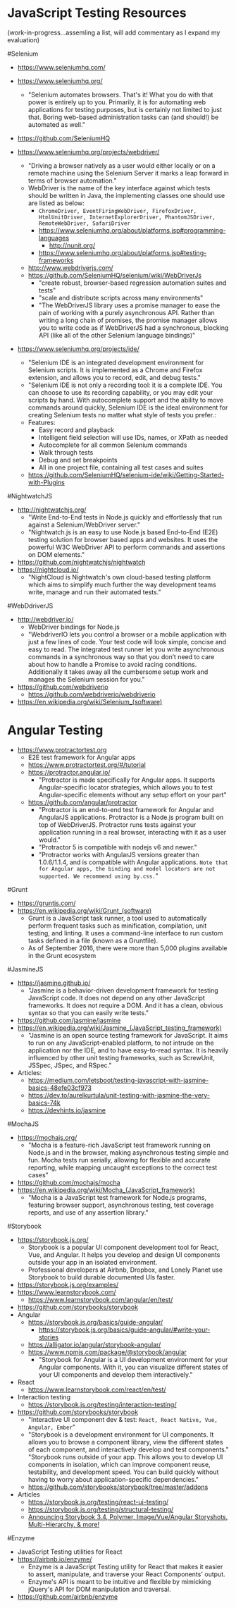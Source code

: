 JavaScript Testing Resources
====    
(work-in-progress...assemling a list, will add commentary as I expand my evaluation)


#Selenium
* https://www.seleniumhq.com/
* https://www.seleniumhq.org/
  * "Selenium automates browsers. That's it! What you do with that power is entirely up to you. Primarily, it is for automating web applications for testing purposes, but is certainly not limited to just that. Boring web-based administration tasks can (and should!) be automated as well."
* https://github.com/SeleniumHQ


* https://www.seleniumhq.org/projects/webdriver/
  * "Driving a browser natively as a user would either locally or on a remote machine using the Selenium Server it marks a leap forward in terms of browser automation."
  * WebDriver is the name of the key interface against which tests should be written in Java, the implementing classes one should use are listed as below: 
    * ```ChromeDriver, EventFiringWebDriver, FirefoxDriver, HtmlUnitDriver, InternetExplorerDriver, PhantomJSDriver, RemoteWebDriver, SafariDriver```
    * https://www.seleniumhq.org/about/platforms.jsp#programming-languages
      * http://nunit.org/
    * https://www.seleniumhq.org/about/platforms.jsp#testing-frameworks
  * http://www.webdriverjs.com/ 
  * https://github.com/SeleniumHQ/selenium/wiki/WebDriverJs
    * "create robust, browser-based regression automation suites and tests"
    * "scale and distribute scripts across many environments"
    * "The WebDriverJS library uses a promise manager to ease the pain of working with a purely asynchronous API. Rather than writing a long chain of promises, the promise manager allows you to write code as if WebDriverJS had a synchronous, blocking API (like all of the other Selenium language bindings)"


* https://www.seleniumhq.org/projects/ide/
  * "Selenium IDE is an integrated development environment for Selenium scripts. It is implemented as a Chrome and Firefox extension, and allows you to record, edit, and debug tests."
  * "Selenium IDE is not only a recording tool: it is a complete IDE. You can choose to use its recording capability, or you may edit your scripts by hand. With autocomplete support and the ability to move commands around quickly, Selenium IDE is the ideal environment for creating Selenium tests no matter what style of tests you prefer.:
  * Features:
    * Easy record and playback
    * Intelligent field selection will use IDs, names, or XPath as needed
    * Autocomplete for all common Selenium commands
    * Walk through tests
    * Debug and set breakpoints
    * All in one project file, containing all test cases and suites
  * https://github.com/SeleniumHQ/selenium-ide/wiki/Getting-Started-with-Plugins



#NightwatchJS
* http://nightwatchjs.org/
  * "Write End-to-End tests in Node.js quickly and effortlessly that run against a Selenium/WebDriver server."
  * "Nightwatch.js is an easy to use Node.js based End-to-End (E2E) testing solution for browser based apps and websites. It uses the powerful W3C WebDriver API to perform commands and assertions on DOM elements."
* https://github.com/nightwatchjs/nightwatch
* https://nightcloud.io/
  * "NightCloud is Nightwatch's own cloud-based testing platform
which aims to simplify much further the way development teams write,
manage and run their automated tests."


#WebDdriverJS
* http://webdriver.io/
  * WebDriver bindings for Node.js
  * "WebdriverIO lets you control a browser or a mobile application with just a few lines of code. Your test code will look simple, concise and easy to read. The integrated test runner let you write asynchronous commands in a synchronous way so that you don’t need to care about how to handle a Promise to avoid racing conditions. Additionally it takes away all the cumbersome setup work and manages the Selenium session for you."
* https://github.com/webdriverio
  * https://github.com/webdriverio/webdriverio
* https://en.wikipedia.org/wiki/Selenium_(software)
   

# Angular Testing
* https://www.protractortest.org
  * E2E test framework for Angular apps 
  * https://www.protractortest.org/#/tutorial
  * https://protractor.angular.io/
    * "Protractor is made specifically for Angular apps. It supports Angular-specific locator strategies, which allows you to test Angular-specific elements without any setup effort on your part"
  * https://github.com/angular/protractor
    * "Protractor is an end-to-end test framework for Angular and AngularJS applications. Protractor is a Node.js program built on top of WebDriverJS. Protractor runs tests against your application running in a real browser, interacting with it as a user would."
    * "Protractor 5 is compatible with nodejs v6 and newer."
    * "Protractor works with AngularJS versions greater than 1.0.6/1.1.4, and is compatible with Angular applications. ```Note that for Angular apps, the binding and model locators are not supported. We recommend using by.css.```"


#Grunt 
* https://gruntjs.com/
* https://en.wikipedia.org/wiki/Grunt_(software)
  * Grunt is a JavaScript task runner, a tool used to automatically perform frequent tasks such as minification, compilation, unit testing, and linting. It uses a command-line interface to run custom tasks defined in a file (known as a Gruntfile).
  * As of September 2016, there were more than 5,000 plugins available in the Grunt ecosystem


#JasmineJS
* https://jasmine.github.io/
  * "Jasmine is a behavior-driven development framework for testing JavaScript code. It does not depend on any other JavaScript frameworks. It does not require a DOM. And it has a clean, obvious syntax so that you can easily write tests."
* https://github.com/jasmine/jasmine
* https://en.wikipedia.org/wiki/Jasmine_(JavaScript_testing_framework)
  * "Jasmine is an open source testing framework for JavaScript. It aims to run on any JavaScript-enabled platform, to not intrude on the application nor the IDE, and to have easy-to-read syntax. It is heavily influenced by other unit testing frameworks, such as ScrewUnit, JSSpec, JSpec, and RSpec."
* Articles:
  * https://medium.com/letsboot/testing-javascript-with-jasmine-basics-48efe03cf973
  * https://dev.to/aurelkurtula/unit-testing-with-jasmine-the-very-basics-74k
  * https://devhints.io/jasmine


#MochaJS
* https://mochajs.org/
  * "Mocha is a feature-rich JavaScript test framework running on Node.js and in the browser, making asynchronous testing simple and fun. Mocha tests run serially, allowing for flexible and accurate reporting, while mapping uncaught exceptions to the correct test cases"
* https://github.com/mochajs/mocha
* https://en.wikipedia.org/wiki/Mocha_(JavaScript_framework)
  * "Mocha is a JavaScript test framework for Node.js programs, featuring browser support, asynchronous testing, test coverage reports, and use of any assertion library."


#Storybook
* https://storybook.js.org/
  * Storybook is a popular UI component development tool for React, Vue, and Angular. It helps you develop and design UI components outside your app in an isolated environment.
  * Professional developers at Airbnb, Dropbox, and Lonely Planet use Storybook to build durable documented UIs faster.
* https://storybook.js.org/examples/ 
* https://www.learnstorybook.com/
  * https://www.learnstorybook.com/angular/en/test/
* https://github.com/storybooks/storybook 
* Angular
  * https://storybook.js.org/basics/guide-angular/
    * https://storybook.js.org/basics/guide-angular/#write-your-stories
  * https://alligator.io/angular/storybook-angular/
  * https://www.npmjs.com/package/@storybook/angular
    * "Storybook for Angular is a UI development environment for your Angular components. With it, you can visualize different states of your UI components and develop them interactively."
* React
  * https://www.learnstorybook.com/react/en/test/
* Interaction testing
  * https://storybook.js.org/testing/interaction-testing/
* https://github.com/storybooks/storybook
  * "Interactive UI component dev & test: ```React, React Native, Vue, Angular, Ember```"
  * "Storybook is a development environment for UI components. It allows you to browse a component library, view the different states of each component, and interactively develop and test components."
  "Storybook runs outside of your app. This allows you to develop UI components in isolation, which can improve component reuse, testability, and development speed. You can build quickly without having to worry about application-specific dependencies."
  * https://github.com/storybooks/storybook/tree/master/addons
* Articles
  * https://storybook.js.org/testing/react-ui-testing/
  * https://storybook.js.org/testing/structural-testing/
  * [Announcing Storybook 3.4, Polymer, Image/Vue/Angular Storyshots, Multi-Hierarchy, & more!](https://medium.com/storybookjs/announcing-storybook-3-4-db4d1341dedd)


#Enzyme
* JavaScript Testing utilities for React 
* https://airbnb.io/enzyme/
  * Enzyme is a JavaScript Testing utility for React that makes it easier to assert, manipulate, and traverse your React Components' output.
  * Enzyme's API is meant to be intuitive and flexible by mimicking jQuery's API for DOM manipulation and traversal.
* https://github.com/airbnb/enzyme

